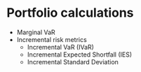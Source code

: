 # Portfolio calculations

* Marginal VaR
* Incremental risk metrics
  * Incremental VaR \(IVaR\)
  * Incremental Expected Shortfall \(IES\)
  * Incremental Standard Deviation




